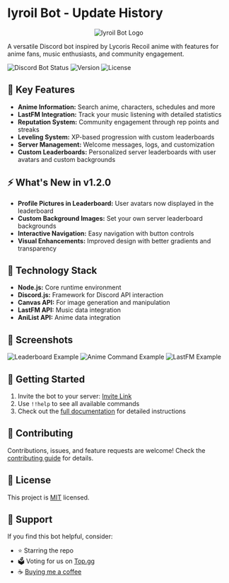 # lyroil Bot - Update History


<p align="center">
  <img src="https://github.com/user-attachments/assets/aa53442b-ec5f-45f7-aed2-77b062f67941" alt="lyroil Bot Logo">
</p>


A versatile Discord bot inspired by Lycoris Recoil anime with features for anime fans, music enthusiasts, and community engagement.

![Discord Bot Status](https://img.shields.io/badge/Status-Online-brightgreen)
![Version](https://img.shields.io/badge/Version-1.2.0-blue)
![License](https://img.shields.io/badge/License-MIT-yellow)

## 🌟 Key Features

- **Anime Information:** Search anime, characters, schedules and more
- **LastFM Integration:** Track your music listening with detailed statistics
- **Reputation System:** Community engagement through rep points and streaks
- **Leveling System:** XP-based progression with custom leaderboards
- **Server Management:** Welcome messages, logs, and customization
- **Custom Leaderboards:** Personalized server leaderboards with user avatars and custom backgrounds

## ⚡ What's New in v1.2.0

- **Profile Pictures in Leaderboard:** User avatars now displayed in the leaderboard
- **Custom Background Images:** Set your own server leaderboard backgrounds
- **Interactive Navigation:** Easy navigation with button controls
- **Visual Enhancements:** Improved design with better gradients and transparency

## 🔧 Technology Stack

- **Node.js:** Core runtime environment
- **Discord.js:** Framework for Discord API interaction
- **Canvas API:** For image generation and manipulation
- **LastFM API:** Music data integration
- **AniList API:** Anime data integration

## 📸 Screenshots

![Leaderboard Example](https://via.placeholder.com/800x400?text=Leaderboard+Example)
![Anime Command Example](https://via.placeholder.com/800x400?text=Anime+Command+Example)
![LastFM Example](https://via.placeholder.com/800x400?text=LastFM+Example)

## 📝 Getting Started

1. Invite the bot to your server: [Invite Link](https://discord.com/oauth2/)
2. Use `!!help` to see all available commands
3. Check out the [full documentation](./README.md) for detailed instructions

## 🤝 Contributing

Contributions, issues, and feature requests are welcome! Check the [contributing guide](./CONTRIBUTING.md) for details.

## 📄 License

This project is [MIT](./LICENSE) licensed.

## 💖 Support

If you find this bot helpful, consider:
- ⭐ Starring the repo
- 🗳️ Voting for us on [Top.gg](https://top.gg/)
- ☕ [Buying me a coffee](https://ko-fi.com/) 
